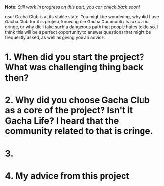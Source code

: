 **Note:** *Still work in progress on this part, you can check back soon!*

osu! Gacha Club is at its stable state. You might be wondering, why did I use Gacha Club for this project, knowing the Gacha Community is toxic and cringe, or why did I take such a dangerous path that people hates to do so. I think this will be a perfect opportunity to answer questions that might be frequently asked, as well as giving you an advice.

# 1. When did you start the project? What was challenging thing back then? 
# 2. Why did you choose Gacha Club as a core of the project? Isn't it Gacha Life? I heard that the community related to that is cringe.
# 3. 
# 4. My advice from this project
